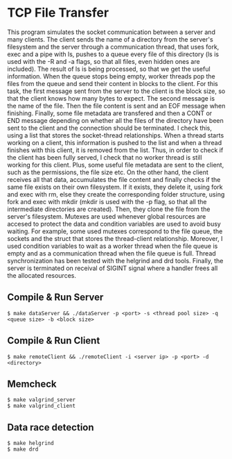 # TCP File Transfer

This program simulates the socket communication between a server and many clients. The client sends the name of a directory from the server's filesystem and the server through a communication thread, that uses fork, exec and a pipe with ls, pushes to a queue every file of this directory (ls is used with the -R and -a flags, so that all files, even hidden ones are included). The result of ls is being processed, so that we get the useful information. When the queue stops being empty, worker threads pop the files from the queue and send their content in blocks to the client. For this task, the first message sent from the server to the client is the block size, so that the client knows how many bytes to expect. The second message is the name of the file. Then the file content is sent and an EOF message when finishing. Finally, some file metadata are transfered and then a CONT or END message depending on whether all the files of the directory have been sent to the client and the connection should be terminated. I check this, using a list that stores the socket-thread relationships. When a thread starts working on a client, this information is pushed to the list and when a thread finishes with this client, it is removed from the list. Thus, in order to check if the client has been fully served, I check that no worker thread is still working for this client. Plus, some useful file metadata are sent to the client, such as the permissions, the file size etc. On the other hand, the client receives all that data, accumulates the file content and finally checks if the same file exists on their own filesystem. If it exists, they delete it, using fork and exec with rm, else they create the corresponding folder structure, using fork and exec with mkdir (mkdir is used with the -p flag, so that all the intermediate directories are created). Then, they clone the file from the server's filesystem. Mutexes are used whenever global resources are accesed to protect the data and condition variables are used to avoid busy waiting. For example, some used mutexes correspond to the file queue, the sockets and the struct that stores the thread-client relationship. Moreover, I used condition variables to wait as a worker thread when the file queue is empty and as a communication thread when the file queue is full. Thread synchronization has been tested with the helgrind and drd tools. Finally, the server is terminated on receival of SIGINT signal where a handler frees all the allocated resources.

## Compile & Run Server

```
$ make dataServer && ./dataServer -p <port> -s <thread pool size> -q <queue size> -b <block size>
```

## Compile & Run Client

```
$ make remoteClient && ./remoteClient -i <server ip> -p <port> -d <directory>
```

## Memcheck

```
$ make valgrind_server
$ make valgrind_client
```

## Data race detection

```
$ make helgrind
$ make drd
```
